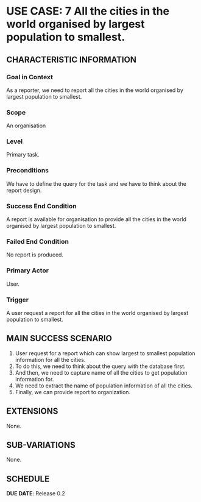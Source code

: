 # USE CASE: 7 All the cities in the world organised by largest population to smallest.

## CHARACTERISTIC INFORMATION

### Goal in Context

As a reporter, we need to report all the cities in the world organised by largest population to smallest.

### Scope

An organisation

### Level

Primary task.

### Preconditions

We have to define the query for the task and we have to think about the report design.

### Success End Condition

A report is available for organisation to provide all the cities in the world organised by largest population to smallest.

### Failed End Condition

No report is produced.

### Primary Actor

User.

### Trigger

A user request a report for all the cities in the world organised by largest population to smallest.

## MAIN SUCCESS SCENARIO

1. User request for a report which can show largest to smallest population information for all the cities.
2. To do this, we need to think about the query with the database first.
3. And then, we need to capture name of all the cities to get population information for.
4. We need to extract the name of population information of all the cities.
5. Finally, we can provide report to organization.

## EXTENSIONS

None.

## SUB-VARIATIONS

None.

## SCHEDULE

**DUE DATE**: Release 0.2
